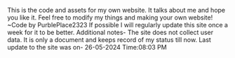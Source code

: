 This is the code and assets for my own website. It talks about me and hope you like it. Feel free to modify my things and making your own website!
~Code by PurblePlace2323
If possible I will regularly update this site once a week for it to be better.
Additional notes-
The site does not collect user data. 
It is only a document and keeps record of my status till now.
Last update to the site was on- 26-05-2024 Time:08:03 PM
